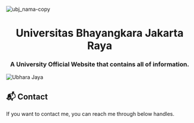 

![ubj_nama-copy](https://github.com/faishalwahiduddin/Ubhara-Jaya/assets/15316893/9f5e9872-119b-4439-bf7d-7d3e0e62592a)


<h1 align="center">Universitas Bhayangkara Jakarta Raya</h1> 
<h3 align="center">A University Official Website that contains all of information. </h3>

  
![Ubhara Jaya](https://github.com/faishalwahiduddin/Ubhara-Jaya/assets/15316893/0c0a1d57-9987-49e6-8a5d-36c4ecf60e52)


## 📬 Contact


If you want to contact me, you can reach me through below handles.
